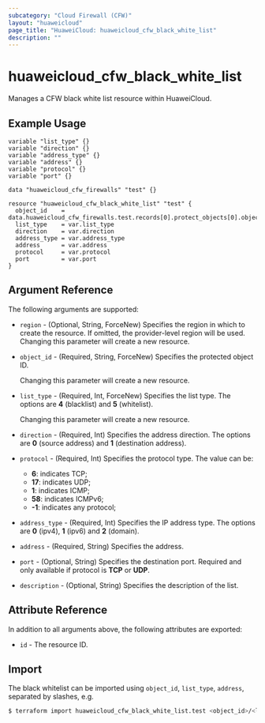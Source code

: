 ```yaml
---
subcategory: "Cloud Firewall (CFW)"
layout: "huaweicloud"
page_title: "HuaweiCloud: huaweicloud_cfw_black_white_list"
description: ""
---
```


# huaweicloud_cfw_black_white_list

Manages a CFW black white list resource within HuaweiCloud.

## Example Usage

```hcl
variable "list_type" {}
variable "direction" {}
variable "address_type" {}
variable "address" {}
variable "protocol" {}
variable "port" {}

data "huaweicloud_cfw_firewalls" "test" {}

resource "huaweicloud_cfw_black_white_list" "test" {
  object_id    = data.huaweicloud_cfw_firewalls.test.records[0].protect_objects[0].object_id
  list_type    = var.list_type
  direction    = var.direction
  address_type = var.address_type
  address      = var.address
  protocol     = var.protocol
  port         = var.port
}
```

## Argument Reference

The following arguments are supported:

* `region` - (Optional, String, ForceNew) Specifies the region in which to create the resource.
  If omitted, the provider-level region will be used. Changing this parameter will create a new resource.

* `object_id` - (Required, String, ForceNew) Specifies the protected object ID.

  Changing this parameter will create a new resource.

* `list_type` - (Required, Int, ForceNew) Specifies the list type.
  The options are **4** (blacklist) and **5** (whitelist).

  Changing this parameter will create a new resource.

* `direction` - (Required, Int) Specifies the address direction.
  The options are **0** (source address) and **1** (destination address).

* `protocol` - (Required, Int) Specifies the protocol type. The value can be:
  + **6**: indicates TCP;
  + **17**: indicates UDP;
  + **1**: indicates ICMP;
  + **58**: indicates ICMPv6;
  + **-1**: indicates any protocol;

* `address_type` - (Required, Int) Specifies the IP address type.
  The options are **0** (ipv4), **1** (ipv6) and **2** (domain).

* `address` - (Required, String) Specifies the address.

* `port` - (Optional, String) Specifies the destination port.
  Required and only available if protocol is **TCP** or **UDP**.

* `description` - (Optional, String) Specifies the description of the list.

## Attribute Reference

In addition to all arguments above, the following attributes are exported:

* `id` - The resource ID.

## Import

The black whitelist can be imported using `object_id`, `list_type`, `address`, separated by slashes, e.g.

```bash
$ terraform import huaweicloud_cfw_black_white_list.test <object_id>/<list_type>/<address>
```
